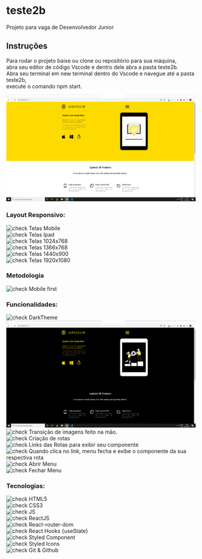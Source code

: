 # teste2b
Projeto para vaga de Desenvolvedor Junior

## Instruções<br>
Para rodar o projeto  baixe ou clone ou repositório para sua máquina,<br>
abra seu editor de código Vscode e dentro dele abra a pasta teste2b.<br>
Abra seu terminal em new terminal dentro do Vscode e navegue até a pasta teste2b,<br>
execute o comando npm start.


![](react6.png)

### Layout Responsivo:
![check](https://user-images.githubusercontent.com/52139246/97096897-3d315900-1649-11eb-8cc2-5f8cfcfd1532.png) Telas Mobile<br>
![check](https://user-images.githubusercontent.com/52139246/97096897-3d315900-1649-11eb-8cc2-5f8cfcfd1532.png) Telas Ipad<br>
![check](https://user-images.githubusercontent.com/52139246/97096897-3d315900-1649-11eb-8cc2-5f8cfcfd1532.png) Telas 1024x768<br>
![check](https://user-images.githubusercontent.com/52139246/97096897-3d315900-1649-11eb-8cc2-5f8cfcfd1532.png) Telas 1366x768<br>
![check](https://user-images.githubusercontent.com/52139246/97096897-3d315900-1649-11eb-8cc2-5f8cfcfd1532.png) Telas 1440x900<br>
![check](https://user-images.githubusercontent.com/52139246/97096897-3d315900-1649-11eb-8cc2-5f8cfcfd1532.png) Telas 1920x1080<br>

### Metodologia<br>
![check](https://user-images.githubusercontent.com/52139246/97096897-3d315900-1649-11eb-8cc2-5f8cfcfd1532.png) Mobile first<br>

### Funcionalidades:
![check](https://user-images.githubusercontent.com/52139246/97097190-6f908580-164c-11eb-970d-97f8f141a690.png) DarkTheme<br>
![](react7.png)
![check](https://user-images.githubusercontent.com/52139246/97097190-6f908580-164c-11eb-970d-97f8f141a690.png) Transição de imagens feito  na mão.<br>
![check](https://user-images.githubusercontent.com/52139246/97097190-6f908580-164c-11eb-970d-97f8f141a690.png) Criação de rotas<br>
![check](https://user-images.githubusercontent.com/52139246/97097190-6f908580-164c-11eb-970d-97f8f141a690.png) Links das Rotas para exibir seu componente<br>
![check](https://user-images.githubusercontent.com/52139246/97097190-6f908580-164c-11eb-970d-97f8f141a690.png) Quando clica no link, menu fecha e exibe o componente da sua respectiva rota<br>
![check](https://user-images.githubusercontent.com/52139246/97097190-6f908580-164c-11eb-970d-97f8f141a690.png) Abrir Menu<br>
![check](https://user-images.githubusercontent.com/52139246/97097190-6f908580-164c-11eb-970d-97f8f141a690.png) Fechar Menu

### Tecnologias:
![check](https://user-images.githubusercontent.com/52139246/97097190-6f908580-164c-11eb-970d-97f8f141a690.png) HTML5<br>
![check](https://user-images.githubusercontent.com/52139246/97097190-6f908580-164c-11eb-970d-97f8f141a690.png) CSS3<br>
![check](https://user-images.githubusercontent.com/52139246/97097190-6f908580-164c-11eb-970d-97f8f141a690.png) JS<br>
![check](https://user-images.githubusercontent.com/52139246/97097190-6f908580-164c-11eb-970d-97f8f141a690.png) ReactJS<br>
![check](https://user-images.githubusercontent.com/52139246/97097190-6f908580-164c-11eb-970d-97f8f141a690.png) React-router-dom<br>
![check](https://user-images.githubusercontent.com/52139246/97097190-6f908580-164c-11eb-970d-97f8f141a690.png) React Hooks {useState}<br>
![check](https://user-images.githubusercontent.com/52139246/97097190-6f908580-164c-11eb-970d-97f8f141a690.png) Styled Component<br>
![check](https://user-images.githubusercontent.com/52139246/97097190-6f908580-164c-11eb-970d-97f8f141a690.png) Styled Icons<br>
![check](https://user-images.githubusercontent.com/52139246/97097190-6f908580-164c-11eb-970d-97f8f141a690.png) Git & Github<br>
